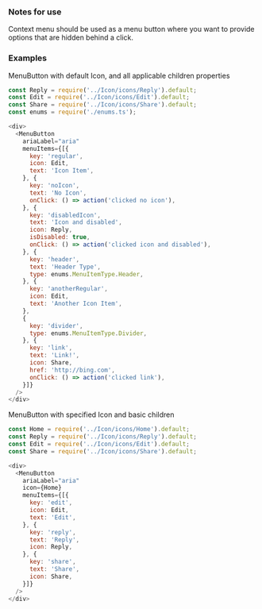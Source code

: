 ### Notes for use

Context menu should be used as a menu button where you want to provide options that are hidden behind a click.

### Examples

MenuButton with default Icon, and all applicable children properties

```js { "props": { "data-description": "with default icon and all menu item types" } }
const Reply = require('../Icon/icons/Reply').default;
const Edit = require('../Icon/icons/Edit').default;
const Share = require('../Icon/icons/Share').default;
const enums = require('./enums.ts');

<div>
  <MenuButton
    ariaLabel="aria"
    menuItems={[{
      key: 'regular',
      icon: Edit,
      text: 'Icon Item',
    }, {
      key: 'noIcon',
      text: 'No Icon',
      onClick: () => action('clicked no icon'),
    }, {
      key: 'disabledIcon',
      text: 'Icon and disabled',
      icon: Reply,
      isDisabled: true,
      onClick: () => action('clicked icon and disabled'),
    }, {
      key: 'header',
      text: 'Header Type',
      type: enums.MenuItemType.Header,
    }, {
      key: 'anotherRegular',
      icon: Edit,
      text: 'Another Icon Item',
    },
    {
      key: 'divider',
      type: enums.MenuItemType.Divider,
    }, {
      key: 'link',
      text: 'Link!',
      icon: Share,
      href: 'http://bing.com',
      onClick: () => action('clicked link'),
    }]}
  />
</div>
```

MenuButton with specified Icon and basic children

```js { "props": { "data-description": "custom icon" } }
const Home = require('../Icon/icons/Home').default;
const Reply = require('../Icon/icons/Reply').default;
const Edit = require('../Icon/icons/Edit').default;
const Share = require('../Icon/icons/Share').default;

<div>
  <MenuButton
    ariaLabel="aria"
    icon={Home}
    menuItems={[{
      key: 'edit',
      icon: Edit,
      text: 'Edit',
    }, {
      key: 'reply',
      text: 'Reply',
      icon: Reply,
    }, {
      key: 'share',
      text: 'Share',
      icon: Share,
    }]}
  />
</div>
```
